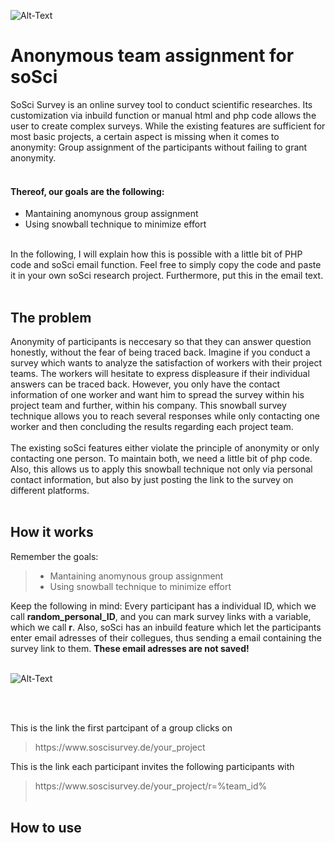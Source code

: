 ![Alt-Text](https://github.com/Ben-Ed/Anonymous_team_assignment_soSci/blob/master/anonymous_assignment.gif)

# Anonymous team assignment for soSci
SoSci Survey is an online survey tool to conduct scientific researches. Its customization via inbuild function or manual html and php code allows the user to create complex surveys. While the existing features are sufficient for most basic projects, a certain aspect is missing when it comes to anonymity: Group assignment of the participants without failing to grant anonymity.
<br></br>

#### Thereof, our goals are the following: 

- Mantaining anomynous group assignment
- Using snowball technique to minimize effort
<br></br>

In the following, I will explain how this is possible with a little bit of PHP code and soSci email function. Feel free to simply copy the code and paste it in your own soSci research project. Furthermore, put this in the email text. 
<br></br>

## The problem

Anonymity of participants is neccesary so that they can answer question honestly, without the fear of being traced back. Imagine if you conduct a survey which wants to analyze the satisfaction of workers with their project teams. The workers will hesitate to express displeasure if their individual answers can be traced back. However, you only have the contact information of one worker and want him to spread the survey within his project team and further, within his company. This snowball survey technique allows you to reach several responses while only contacting one worker and then concluding the results regarding each project team.
<br></br>
The existing soSci features either violate the principle of anonymity or only contacting one person. To maintain both, we need a little bit of php code. Also, this allows us to apply this snowball technique not only via personal contact information, but also by just posting the link to the survey on different platforms.
<br></br>

## How it works

Remember the goals: 

> - Mantaining anomynous group assignment
> - Using snowball technique to minimize effort

Keep the following in mind: Every participant has a individual ID, which we call **random_personal_ID**, and you can mark survey links with a variable, which we call **r**. Also, soSci has an inbuild feature which let the participants enter email adresses of their collegues, thus sending a email containing the survey link to them. **These email adresses are not saved!**
<br></br>
  

![Alt-Text](https://github.com/Ben-Ed/Anonymous_team_assignment_soSci/blob/master/snowball_assignment.gif)

<br></br>

This is the link the first partcipant of a group clicks on
> ht<span>tps://<span>ww<span>w.<span>soscisurvey.de/your_project<span>

This is the link each participant invites the following participants with
> ht<span>tps://ww<span>w.s<span>oscisu<span>rvey.de/y<span>our_project/r=%team_id%<span>
<br></br>

## How to use
